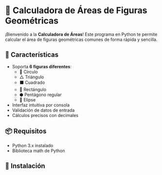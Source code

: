# 📐 Calculadora de Áreas de Figuras Geométricas

¡Bienvenido a la **Calculadora de Áreas**! Este programa en Python te permite calcular el área de figuras geométricas comunes de forma rápida y sencilla.

## 🚀 Características
- Soporta **6 figuras diferentes**:
  - 🔵 Círculo
  - △ Triángulo
  - ⬛ Cuadrado
  - 📏 Rectángulo
  - ⬢ Pentágono regular
  - 🌙 Elipse
- Interfaz intuitiva por consola
- Validación de datos de entrada
- Cálculos precisos con decimales

## 📦 Requisitos
- Python 3.x instalado
- Biblioteca math de Python

## 🔧 Instalación